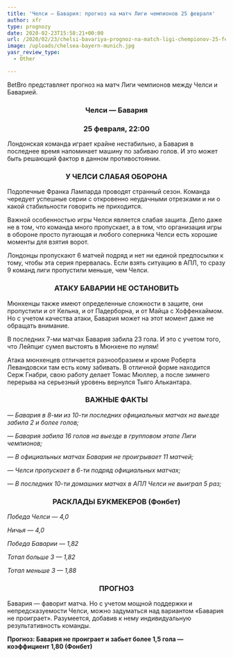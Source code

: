 ```yaml
---
title: 'Челси — Бавария: прогноз на матч Лиги чемпионов 25 февраля'
author: xfr
type: prognozy
date: 2020-02-23T15:58:21+00:00
url: /2020/02/23/chelsi-bavariya-prognoz-na-match-ligi-chempionov-25-fevralya/
image: /uploads/chelsea-bayern-munich.jpg
yasr_review_type:
  - Other

---
```

BetBro представляет прогноз на матч Лиги чемпионов между Челси и Баварией.

<h3 style="text-align: center">
  <strong>Челси &#8212; Бавария</strong>
</h3>

<h3 style="text-align: center">
  <strong>25 февраля, 22:00</strong>
</h3>

Лондонская команда играет крайне нестабильно, а Бавария в последнее время напоминает машину по забиваю голов. И это может быть решающий фактор в данном противостоянии.

<h3 style="text-align: center">
  <strong>У ЧЕЛСИ СЛАБАЯ ОБОРОНА</strong>
</h3>

Подопечные Франка Лампарда проводят странный сезон. Команда чередует успешные серии с откровенно неудачными отрезками и ни о какой стабильности говорить не приходится.

Важной особенностью игры Челси является слабая защита. Дело даже не в том, что команда много пропускает, а в том, что организация игры в обороне просто пугающая и любого соперника Челси есть хорошие моменты для взятия ворот.

Лондонцы пропускают 6 матчей подряд и нет ни единой предпосылки к тому, чтобы эта серия прервалась. Если взять ситуацию в АПЛ, то сразу 9 команд лиги пропустили меньше, чем Челси.

<h3 style="text-align: center">
  <strong>АТАКУ БАВАРИИ НЕ ОСТАНОВИТЬ</strong>
</h3>

Мюнхенцы также имеют определенные сложности в защите, они пропустили и от Кельна, и от Падерборна, и от Майца с Хоффенхаймом. Но с учетом качества атаки, Бавария может на этот момент даже не обращать внимание.

В последних 7-ми матчах Бавария забила 23 гола. И это с учетом того, что Лейпциг сумел выстоять в Мюнхене по нулям!

Атака мюнхенцев отличается разнообразием и кроме Роберта Левандовски там есть кому забивать. В отличной форме находится Серж Гнабри, свою работу делает Томас Мюллер, а после зимнего перерыва на серьезный уровень вернулся Тьяго Алькантара.

<h3 style="text-align: center">
  <strong>ВАЖНЫЕ ФАКТЫ</strong>
</h3>

_&#8212; Бавария в 8-ми из 10-ти последних официальных матчах на выезде забила 2 и более голов;_

_&#8212; Бавария забила 16 голов на выезде в групповом этапе Лиги чемпионов;_

_&#8212; В официальных матчах Бавария не проигрывает 11 матчей;_

_&#8212; Челси пропускает в 6-ти подряд официальных матчах;_

_&#8212; В последних 10-ти домашних матчах в АПЛ Челси не выиграл 5 раз;_

<h3 style="text-align: center">
  <strong>РАСКЛАДЫ БУКМЕКЕРОВ (Фонбет)</strong>
</h3>

_Победа Челси — 4,0_

_Ничья — 4,0_

_Победа Баварии — 1,82_

_Тотал больше 3 — 1,82_

_Тотал меньше 3 — 1,88_

<h3 style="text-align: center">
  <strong>ПРОГНОЗ</strong>
</h3>

Бавария &#8212; фаворит матча. Но с учетом мощной поддержки и непредсказуемости Челси, можно задуматься над вариантом &#171;Бавария не проиграет&#187;. Разумеется, добавив к нему индивидуальную результативность команды.

**Прогноз: Бавария не проиграет и забьет более 1,5 гола &#8212; коэффициент 1,80 (Фонбет)**